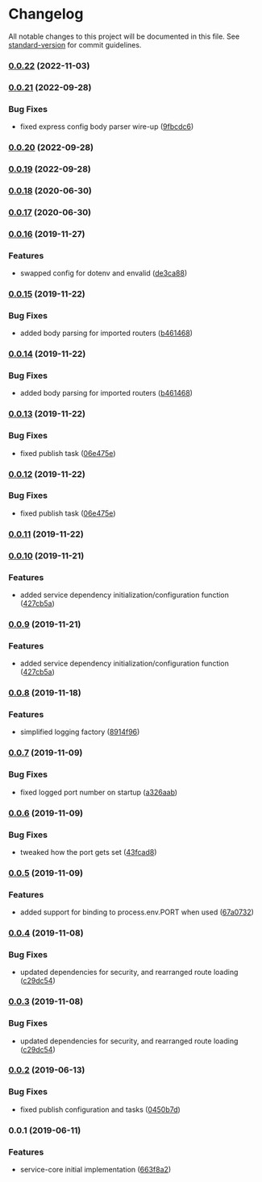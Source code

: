 # Changelog

All notable changes to this project will be documented in this file. See [standard-version](https://github.com/conventional-changelog/standard-version) for commit guidelines.

### [0.0.22](https://github.com/ryexley/service-core/compare/v0.0.21...v0.0.22) (2022-11-03)

### [0.0.21](https://github.com/ryexley/service-core/compare/v0.0.20...v0.0.21) (2022-09-28)


### Bug Fixes

* fixed express config body parser wire-up ([9fbcdc6](https://github.com/ryexley/service-core/commit/9fbcdc68ee974974c12f210aa82b09dfd54cd2d5))

### [0.0.20](https://github.com/ryexley/service-core/compare/v0.0.18...v0.0.20) (2022-09-28)

### [0.0.19](https://github.com/ryexley/service-core/compare/v0.0.18...v0.0.19) (2022-09-28)

### [0.0.18](https://github.com/ryexley/service-core/compare/v0.0.17...v0.0.18) (2020-06-30)

### [0.0.17](https://github.com/ryexley/service-core/compare/v0.0.16...v0.0.17) (2020-06-30)

### [0.0.16](https://github.com/ryexley/service-core/compare/v0.0.15...v0.0.16) (2019-11-27)


### Features

* swapped config for dotenv and envalid ([de3ca88](https://github.com/ryexley/service-core/commit/de3ca889d41890be450cfa30c43ca1e972a27fe0))

### [0.0.15](https://github.com/ryexley/service-core/compare/v0.0.13...v0.0.15) (2019-11-22)


### Bug Fixes

* added body parsing for imported routers ([b461468](https://github.com/ryexley/service-core/commit/b46146874da180eb52a5b1e883e463b193049514))

### [0.0.14](https://github.com/ryexley/service-core/compare/v0.0.13...v0.0.14) (2019-11-22)


### Bug Fixes

* added body parsing for imported routers ([b461468](https://github.com/ryexley/service-core/commit/b46146874da180eb52a5b1e883e463b193049514))

### [0.0.13](https://github.com/ryexley/service-core/compare/v0.0.11...v0.0.13) (2019-11-22)


### Bug Fixes

* fixed publish task ([06e475e](https://github.com/ryexley/service-core/commit/06e475e2862b9fe19b58ec887a9cc254955a5050))

### [0.0.12](https://github.com/ryexley/service-core/compare/v0.0.11...v0.0.12) (2019-11-22)


### Bug Fixes

* fixed publish task ([06e475e](https://github.com/ryexley/service-core/commit/06e475e2862b9fe19b58ec887a9cc254955a5050))

### [0.0.11](https://github.com/ryexley/service-core/compare/v0.0.10...v0.0.11) (2019-11-22)

### [0.0.10](https://github.com/ryexley/service-core/compare/v0.0.8...v0.0.10) (2019-11-21)


### Features

* added service dependency initialization/configuration function ([427cb5a](https://github.com/ryexley/service-core/commit/427cb5a1501b4a38daa70a5d12c684d0a74608bb))

### [0.0.9](https://github.com/ryexley/service-core/compare/v0.0.8...v0.0.9) (2019-11-21)


### Features

* added service dependency initialization/configuration function ([427cb5a](https://github.com/ryexley/service-core/commit/427cb5a1501b4a38daa70a5d12c684d0a74608bb))

### [0.0.8](https://github.com/ryexley/service-core/compare/v0.0.7...v0.0.8) (2019-11-18)


### Features

* simplified logging factory ([8914f96](https://github.com/ryexley/service-core/commit/8914f96769e66f76077880b259a3d597e04cb15f))

### [0.0.7](https://github.com/ryexley/service-core/compare/v0.0.6...v0.0.7) (2019-11-09)


### Bug Fixes

* fixed logged port number on startup ([a326aab](https://github.com/ryexley/service-core/commit/a326aab3f526b391d0626c7a5a5dd95c33ed7587))

### [0.0.6](https://github.com/ryexley/service-core/compare/v0.0.5...v0.0.6) (2019-11-09)


### Bug Fixes

* tweaked how the port gets set ([43fcad8](https://github.com/ryexley/service-core/commit/43fcad8a601400c41c72fd2e83c4059488b30830))

### [0.0.5](https://github.com/ryexley/service-core/compare/v0.0.4...v0.0.5) (2019-11-09)


### Features

* added support for binding to process.env.PORT when used ([67a0732](https://github.com/ryexley/service-core/commit/67a0732d393e4c3244160740eed35bb8ca0942be))

### [0.0.4](https://github.com/ryexley/service-core/compare/v0.0.2...v0.0.4) (2019-11-08)


### Bug Fixes

* updated dependencies for security, and rearranged route loading ([c29dc54](https://github.com/ryexley/service-core/commit/c29dc546dd6f7a91da944cc6e4ac060426542a11))

### [0.0.3](https://github.com/ryexley/service-core/compare/v0.0.2...v0.0.3) (2019-11-08)


### Bug Fixes

* updated dependencies for security, and rearranged route loading ([c29dc54](https://github.com/ryexley/service-core/commit/c29dc546dd6f7a91da944cc6e4ac060426542a11))

### [0.0.2](https://github.com/ryexley/service-core/compare/v0.0.1...v0.0.2) (2019-06-13)


### Bug Fixes

* fixed publish configuration and tasks ([0450b7d](https://github.com/ryexley/service-core/commit/0450b7d))



### 0.0.1 (2019-06-11)


### Features

* service-core initial implementation ([663f8a2](https://github.com/ryexley/service-core/commit/663f8a2))
